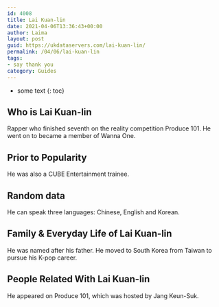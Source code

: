 ```yaml
---
id: 4008
title: Lai Kuan-lin
date: 2021-04-06T13:36:43+00:00
author: Laima
layout: post
guid: https://ukdataservers.com/lai-kuan-lin/
permalink: /04/06/lai-kuan-lin
tags:
- say thank you
category: Guides
---
```


* some text
{: toc}


## Who is Lai Kuan-lin
                  
                  
                  
Rapper who finished seventh on the reality competition Produce 101. He went on to became a member of Wanna One.
                  
              
            
              
            
                
                
                
## Prior to Popularity
                  
                  
                  
He was also a CUBE Entertainment trainee.
                  
              
            
              
            
                
                
                
## Random data
                  
                  
                  
He can speak three languages: Chinese, English and Korean. 
                  
              
            
              
            
                
                
                
## Family & Everyday Life of Lai Kuan-lin
                  
                  
                  
He was named after his father. He moved to South Korea from Taiwan to pursue his K-pop career.
                  
              
            
              
            
                
                
                
## People Related With Lai Kuan-lin
                  
                  
                  
He appeared on Produce 101, which was hosted by Jang Keun-Suk.
                  
              
            
              
            
                
              
            
              
              
            
            
              
            
          
          
          